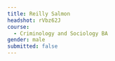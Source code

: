 ```yaml
---
title: Reilly Salmon
headshot: rVbz62J
course:
  - Criminology and Sociology BA
gender: male
submitted: false
---
```

